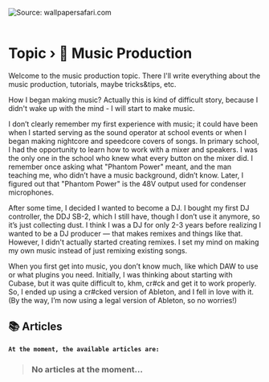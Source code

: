 <img alt="Source: wallpapersafari.com" src="https://external-content.duckduckgo.com/iu/?u=https%3A%2F%2Fcdn.wallpapersafari.com%2F12%2F55%2FFPmDEq.jpg&f=1&nofb=1&ipt=39aec3682f043067e1ae060d119bae7208afe6cbf8124d2ed69b5d2e70a98658&ipo=images" /><br><br>

# <b>Topic › 🎹 Music Production</b>

Welcome to the music production topic. There I'll write everything about the music production, tutorials, maybe tricks&tips, etc. 

How I began making music? Actually this is kind of difficult story, because I didn't wake up with the mind - I will start to make music.

I don’t clearly remember my first experience with music; it could have been when I started serving as the sound operator at school events or when I began making nightcore and speedcore covers of songs. In primary school, I had the opportunity to learn how to work with a mixer and speakers. I was the only one in the school who knew what every button on the mixer did. I remember once asking what "Phantom Power" meant, and the man teaching me, who didn’t have a music background, didn’t know. Later, I figured out that "Phantom Power" is the 48V output used for condenser microphones.

After some time, I decided I wanted to become a DJ. I bought my first DJ controller, the DDJ SB-2, which I still have, though I don’t use it anymore, so it’s just collecting dust. I think I was a DJ for only 2-3 years before realizing I wanted to be a DJ producer — that makes remixes and things like that. However, I didn't actually started creating remixes. I set my mind on making my own music instead of just remixing existing songs.

When you first get into music, you don’t know much, like which DAW to use or what plugins you need. Initially, I was thinking about starting with Cubase, but it was quite difficult to, khm, cr#ck and get it to work properly. So, I ended up using a cr#cked version of Ableton, and I fell in love with it. (By the way, I’m now using a legal version of Ableton, so no worries!)

## 📚 Articles

<b>

```
At the moment, the available articles are:
```

<h3>

> No articles at the moment...
</h3>
</b>
